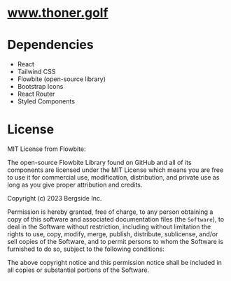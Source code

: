 # www.thoner.golf

# Dependencies

- React
- Tailwind CSS
- Flowbite (open-source library)
- Bootstrap Icons
- React Router
- Styled Components

# License

MIT License from Flowbite:

The open-source Flowbite Library found on GitHub and all of its components are licensed under the MIT License which means you are free to use it for commercial use, modification, distribution, and private use as long as you give proper attribution and credits.

Copyright (c) 2023 Bergside Inc.

Permission is hereby granted, free of charge, to any person obtaining a copy of this software and associated documentation files (the `Software`), to deal in the Software without restriction, including without limitation the rights to use, copy, modify, merge, publish, distribute, sublicense, and/or sell copies of the Software, and to permit persons to whom the Software is furnished to do so, subject to the following conditions:

The above copyright notice and this permission notice shall be included in all copies or substantial portions of the Software.
